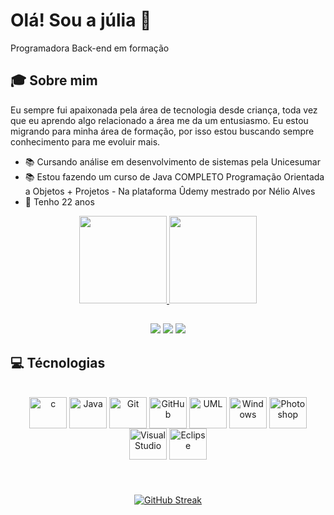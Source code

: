 # Olá! Sou a júlia 👋
Programadora Back-end em formação

## 🎓 Sobre mim

Eu sempre fui apaixonada pela área de tecnologia desde criança, toda vez que eu aprendo algo relacionado a área me da um entusiasmo. Eu estou migrando para minha área de formação, por isso estou buscando sempre conhecimento para me evoluir mais.

- 📚 Cursando análise em desenvolvimento de sistemas pela Unicesumar
- 📚 Estou fazendo um curso de Java COMPLETO Programação Orientada a Objetos + Projetos - Na plataforma Ûdemy mestrado por Nélio Alves
- 🌟 Tenho 22 anos

<div align="center">
  <a href="https://github.com/JuliaHFerreira">
  <img height="140em" src="https://github-readme-stats.vercel.app/api?username=JuliaHFerreira&show_icons=true&theme=midnight-purple&include_all_commits=true&count_private=true"/>
  <img height="140em" src="https://github-readme-stats.vercel.app/api/top-langs/?username=JuliaHFerreira&layout=compact&langs_count=7&theme=midnight-purple"/>
</div>

## 
<div align="center"> 
  <a href ="linkedin.com/in/júlia-h-ferreira/" target="_blank"><img src="https://img.shields.io/badge/-LinkedIn-%230077B5?style=for-the-badge&logo=linkedin&logoColor=white" target="_blank"></a> 
  <a href ="mailto:juliahelena317@gmail.com"><img src="https://img.shields.io/badge/-Gmail-%23333?style=for-the-badge&logo=gmail&logoColor=white" target="_blank"></a>
  <a href ="https://wa.me/+5519997913604" target="_blank"><img src="https://img.shields.io/badge/WhatsApp-25D366?style=for-the-badge&logo=whatsapp&logoColor=white"></a>
</div> 


## 💻 Técnologias
<div style="display: inline_block" align="center"><br>
<img align="center" height="50" width="60" title="c" src="https://cdn.jsdelivr.net/gh/devicons/devicon@latest/icons/c/c-original.svg" />
<img align="center" height="50" width="60" title="Java" src="https://cdn.jsdelivr.net/gh/devicons/devicon/icons/java/java-original.svg">
<img align="center" height="50" width="60" title="Git" src="https://cdn.jsdelivr.net/gh/devicons/devicon@latest/icons/git/git-original.svg" />
<img align="center" height="50" width="60" title="GitHub" src="https://cdn.jsdelivr.net/gh/devicons/devicon@latest/icons/github/github-original.svg" />
<img align="center" height="50" width="60" title="UML" src="https://cdn.jsdelivr.net/gh/devicons/devicon@latest/icons/unifiedmodelinglanguage/unifiedmodelinglanguage-original.svg" />
<img align="center" height="50" width="60" title="Windows" src="https://cdn.jsdelivr.net/gh/devicons/devicon@latest/icons/windows11/windows11-original.svg" />
<img align="center" height="50" width="60" title="Photoshop" src="https://cdn.jsdelivr.net/gh/devicons/devicon@latest/icons/photoshop/photoshop-original.svg" />   
<img align="center" height="50" width="60" title="Visual Studio" src="https://cdn.jsdelivr.net/gh/devicons/devicon/icons/visualstudio/visualstudio-plain.svg">
<img align="center" height="50" width="60" title="Eclipse" src="https://cdn.jsdelivr.net/gh/devicons/devicon@latest/icons/eclipse/eclipse-original.svg" />

          
</div>

#
<div style="display: inline_block" align="center"><br>
<a href="https://git.io/streak-stats"><img src="https://streak-stats.demolab.com?user=JuliaHFerreira&theme=midnight-purple&hide_border=falso&border_radius=4.6&locale=pt_BR&exclude_days=Sun%2CSat" alt="GitHub Streak" /></a>
</div>      
          
          
